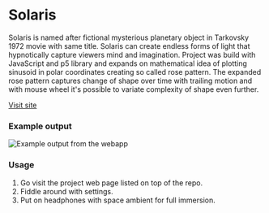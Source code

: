 # Solaris
Solaris is named after fictional mysterious planetary object in Tarkovsky 1972 movie with same title. Solaris can create endless forms of light that hypnotically capture viewers mind and imagination. Project was build with JavaScript and p5 library and expands on mathematical idea of plotting sinusoid in polar coordinates creating so called rose pattern. The expanded rose pattern captures change of shape over time with trailing motion and with mouse wheel it's possible to variate complexity of shape even further.

[Visit site](http://www.mvcd.se/projects/solaris/index.html)

### Example output
![Example output from the webapp](http://www.mvcd.se/img/heroes/solaris/codesign-solaris_hero-1280x761.jpg)

### Usage
1. Go visit the project web page listed on top of the repo.
2. Fiddle around with settings.
3. Put on headphones with space ambient for full immersion.
